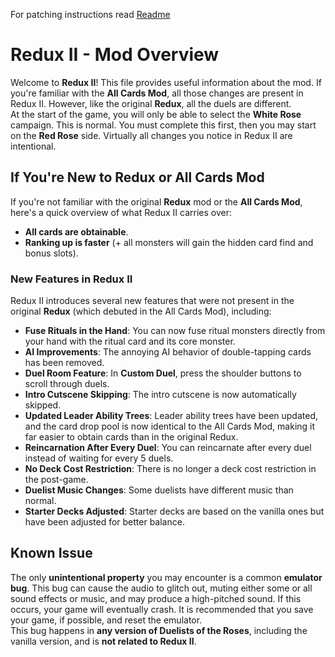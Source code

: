 For patching instructions read [Readme](README.md)
# Redux II - Mod Overview

Welcome to **Redux II**! This file provides useful information about the mod. If you're familiar with the **All Cards Mod**, all those changes are present in Redux II. However, like the original **Redux**, all the duels are different.  
At the start of the game, you will only be able to select the **White Rose** campaign. This is normal. You must complete this first, then you may start on the **Red Rose** side. Virtually all changes you notice in Redux II are intentional.

## If You're New to Redux or All Cards Mod  
If you're not familiar with the original **Redux** mod or the **All Cards Mod**, here's a quick overview of what Redux II carries over:  
- **All cards are obtainable**.
- **Ranking up is faster** (+ all monsters will gain the hidden card find and bonus slots).

### New Features in Redux II
Redux II introduces several new features that were not present in the original **Redux** (which debuted in the All Cards Mod), including:
- **Fuse Rituals in the Hand**: You can now fuse ritual monsters directly from your hand with the ritual card and its core monster.
- **AI Improvements**: The annoying AI behavior of double-tapping cards has been removed.
- **Duel Room Feature**: In **Custom Duel**, press the shoulder buttons to scroll through duels.
- **Intro Cutscene Skipping**: The intro cutscene is now automatically skipped.
- **Updated Leader Ability Trees**: Leader ability trees have been updated, and the card drop pool is now identical to the All Cards Mod, making it far easier to obtain cards than in the original Redux.
- **Reincarnation After Every Duel**: You can reincarnate after every duel instead of waiting for every 5 duels.
- **No Deck Cost Restriction**: There is no longer a deck cost restriction in the post-game.
- **Duelist Music Changes**: Some duelists have different music than normal.
- **Starter Decks Adjusted**: Starter decks are based on the vanilla ones but have been adjusted for better balance.

## Known Issue
The only **unintentional property** you may encounter is a common **emulator bug**. This bug can cause the audio to glitch out, muting either some or all sound effects or music, and may produce a high-pitched sound. If this occurs, your game will eventually crash. It is recommended that you save your game, if possible, and reset the emulator.   
This bug happens in **any version of Duelists of the Roses**, including the vanilla version, and is **not related to Redux II**.  
